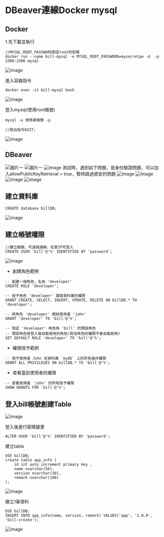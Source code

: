 # DBeaver連線Docker mysql
## Docker
1.先下載並執行
```
//MYSQL_ROOT_PASSWORD設定root的密碼
docker run --name bill-mysql -e MYSQL_ROOT_PASSWORD=mysecretpw -d  -p 3306:3306 mysql
```
![image](https://hackmd.io/_uploads/BkBMTL0Okg.png)

進入容器指令
```
docker exec -it bill-mysql bash
```
![image](https://hackmd.io/_uploads/BJjoSLki1e.png)

登入mysql(使用root帳號)
```
mysql -u 使用者帳號 -p

//登出指令EXIT;
```
![image](https://hackmd.io/_uploads/rJ90HH-oyg.png)


## DBeaver
![圖片一](https://hackmd.io/_uploads/SJqc080u1x.png)
![圖片一](https://hackmd.io/_uploads/H1eaAL0u1e.png)
![image](https://hackmd.io/_uploads/B1z-lDRukx.png)
測試時，遇到如下問題，是身份驗證問題，可以加入allowPublicKeyRetrieval = true，暫時跳過資安的問題
![image](https://hackmd.io/_uploads/HykGlvA_yg.png)
![image](https://hackmd.io/_uploads/HyJ_MD0ukl.png)
![image](https://hackmd.io/_uploads/r1nOfw0OJl.png)
![image](https://hackmd.io/_uploads/H16YzwRuJg.png)

## 建立資料庫
```
CREATE database billDB;
```
![image](https://hackmd.io/_uploads/HyD6B8Wo1g.png)

## 建立帳號權限
```
//建立帳號，可遠端連線，任意IP可登入
CREATE USER 'bill'@'%' IDENTIFIED BY 'password';
```
![image](https://hackmd.io/_uploads/rJmNsr-syl.png)

- 創建角色範例
```
-- 創建一個角色，名為 'developer'
CREATE ROLE 'developer';

-- 授予角色 'developer' 讀寫資料庫的權限
GRANT CREATE, SELECT, INSERT, UPDATE, DELETE ON billDB.* TO 'developer';

-- 將角色 'developer' 賦給使用者 'john'
GRANT 'developer' TO 'bill'@'%';

-- 設定 'developer' 角色為 'bill' 的預設角色
-- 預設角色是登入後自動使用的角色(其他角色的權限不會自動啟用)
SET DEFAULT ROLE 'developer' TO 'bill'@'%';

```


- 權限授予範例
```
-- 授予使用者 John 在資料庫 `mydb` 上的所有操作權限
GRANT ALL PRIVILEGES ON billDB.* TO 'bill'@'%';
```

- 查看當前使用者的權限
```
-- 查看使用者 'john' 的所有授予權限
SHOW GRANTS FOR 'bill'@'%';
```

## 登入bill帳號創建Table
![image](https://hackmd.io/_uploads/Hy8tcUWsye.png)

登入後進行密碼變更
```
ALTER USER 'bill'@'%' IDENTIFIED BY 'password';
```

建立table
```
USE billDB;
create table app_info (
    id int auto_increment primary key ,
    name nvarchar(50),
    version nvarchar(30),
    remark nvarchar(100)
);
```
![image](https://hackmd.io/_uploads/BJgqp8bj1e.png)

建立1筆資料
```
USE billDB;
INSERT INTO app_info(name, version, remark) VALUES('app', '1.0.0', 'bill-create'); 
```
![image](https://hackmd.io/_uploads/BJS7gwWj1l.png)

